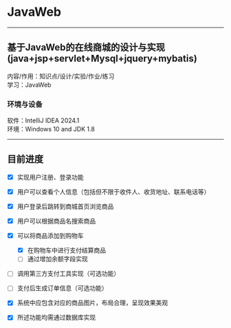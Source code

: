 # JavaWeb
___
## 基于JavaWeb的在线商城的设计与实现(java+jsp+servlet+Mysql+jquery+mybatis)
内容/作用：知识点/设计/实验/作业/练习   
学习：JavaWeb  
### 环境与设备
软件：IntelliJ IDEA 2024.1   
环境：Windows 10 and JDK 1.8
___
## 目前进度
- [x] 实现用户注册、登录功能      
- [x] 用户可以查看个人信息（包括但不限于收件人、收货地址、联系电话等）      
- [x] 用户登录后跳转到商城首页浏览商品      
- [x] 用户可以根据商品名搜索商品      
- [x] 可以将商品添加到购物车          
  - [X] 在购物车中进行支付结算商品      
  - [ ] 通过增加余额字段实现      
- [ ] 调用第三方支付工具实现（可选功能）      
- [ ] 支付后生成订单信息（可选功能）      
- [x] 系统中应包含对应的商品图片，布局合理，呈现效果美观        
- [x] 所述功能均需通过数据库实现      

